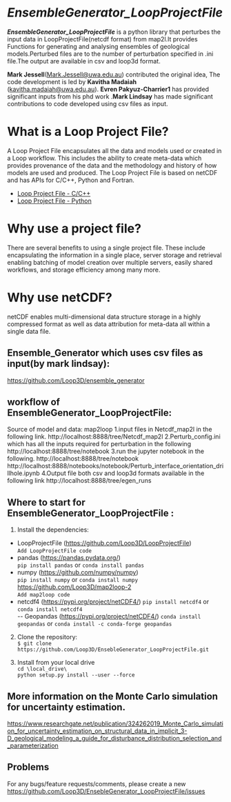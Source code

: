 # *EnsembleGenerator_LoopProjectFile* <br> 
***EnsembleGenerator_LoopProjectFile*** is a python library that perturbes the input data in LoopProjectFile(netcdf format) from map2l.It provides Functions for generating and analysing ensembles of geological models.Perturbed files are to the number of perturbation specified in .ini file.The output are available in csv and loop3d format.

**Mark Jessell**(Mark.Jessell@uwa.edu.au) contributed the original idea, The code development is led by **Kavitha Madaiah** (kavitha.madaiah@uwa.edu.au). **Evren Pakyuz-Charrier1** has provided significant inputs from his phd work .**Mark Lindsay** has made significant contributions to code developed using csv files as input.


# What is a Loop Project File?
A Loop Project File encapsulates all the data and models used or created in a Loop workflow.  This includes the ability to create meta-data which provides provenance of the data and the methodology and history of how models are used and produced.  The Loop Project File is based on netCDF and has APIs for C/C++, Python and Fortran.
- [Loop Project File - C/C++](https://github.com/Loop3D/LoopProjectFile-cpp)
- [Loop Project File - Python](https://github.com/Loop3D/LoopProjectFile)

# Why use a project file?
There are several benefits to using a single project file.  These include encapsulating the information in a single place, server storage and retrieval enabling batching of model creation over multiple servers, easily shared workflows, and storage efficiency among many more.

# Why use netCDF?
netCDF enables multi-dimensional data structure storage in a highly compressed format as well as data attribution for meta-data all within a single data file.

## Ensemble_Generator which uses csv files as input(by mark lindsay):
https://github.com/Loop3D/ensemble_generator



## workflow of EnsembleGenerator_LoopProjectFile:
Source of model and data: map2loop
1.input files in Netcdf_map2l in the following link.
	http://localhost:8888/tree/Netcdf_map2l
2.Perturb_config.ini which has all the inputs required for perturbation in the following 
	http://localhost:8888/tree/notebook
3.run the jupyter notebook in the following.
	http://localhost:8888/tree/notebook
	http://localhost:8888/notebooks/notebook/Perturb_interface_orientation_drillhole.ipynb
4.Output file both csv and loop3d formats available in the following link
	http://localhost:8888/tree/egen_runs
	
## Where to start for EnsembleGenerator_LoopProjectFile :

1. Install the dependencies:
- LoopProjectFile (https://github.com/Loop3D/LoopProjectFile) <br>
`Add LoopProjectFile code` <br>
- pandas (https://pandas.pydata.org/)  <br>
`pip install pandas` or `conda install pandas`<br>
- numpy (https://github.com/numpy/numpy)  <br>
`pip install numpy` or `conda install numpy` <br>
https://github.com/Loop3D/map2loop-2  <br>
`Add map2loop code` <br>
- netcdf4 (https://pypi.org/project/netCDF4/)
`pip install netcdf4` or `conda install netcdf4` <br>
-- Geopandas (https://pypi.org/project/netCDF4/)
`conda install geopandas` or `conda install -c conda-forge geopandas`


2. Clone the repository: <br>
`$ git clone https://github.com/Loop3D/EnsebleGenerator_LoopProjectFile.git`


3. Install from your local drive <br>
`cd \local_drive\` <br>
`python setup.py install --user --force`


## More information on the Monte Carlo simulation for uncertainty estimation.
https://www.researchgate.net/publication/324262019_Monte_Carlo_simulation_for_uncertainty_estimation_on_structural_data_in_implicit_3-D_geological_modeling_a_guide_for_disturbance_distribution_selection_and_parameterization

## Problems
For any bugs/feature requests/comments, please create a new https://github.com/Loop3D/EnsebleGenerator_LoopProjectFile/issues







